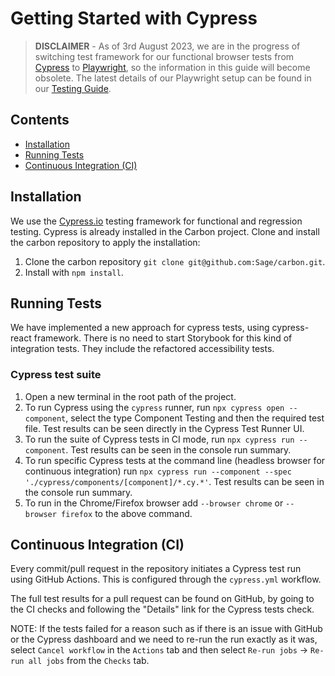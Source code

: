 # Getting Started with Cypress

> **DISCLAIMER** - As of 3rd August 2023, we are in the progress of switching test framework for our functional browser tests from [Cypress](https://www.cypress.io/) to [Playwright](https://playwright.dev), so the information in this guide will become obsolete. The latest details of our Playwright setup can be found in our [Testing Guide](../docs/testing-guide.md#functional-browser-testing).

## Contents

- [Installation](#installation)
- [Running Tests](#running-tests)
- [Continuous Integration (CI)](#continuous-integration-ci)

## Installation

We use the [Cypress.io](https://www.cypress.io) testing framework for functional and regression testing. Cypress is already installed in the Carbon project. Clone and install the carbon repository to apply the installation:

1. Clone the carbon repository `git clone git@github.com:Sage/carbon.git`.
2. Install with `npm install`.

## Running Tests

We have implemented a new approach for cypress tests, using cypress-react framework. There is no need to start Storybook for this kind of integration tests. They include the refactored accessibility tests.

### Cypress test suite

1. Open a new terminal in the root path of the project.
2. To run Cypress using the `cypress` runner, run `npx cypress open --component`, select the type Component Testing and then the required test file. Test results can be seen directly in the Cypress Test Runner UI.
3. To run the suite of Cypress tests in CI mode, run `npx cypress run --component`. Test results can be seen in the console run summary.
4. To run specific Cypress tests at the command line (headless browser for continuous integration) run `npx cypress run --component --spec './cypress/components/[component]/*.cy.*'`. Test results can be seen in the console run summary.
5. To run in the Chrome/Firefox browser add `--browser chrome` or `--browser firefox` to the above command.

## Continuous Integration (CI)

Every commit/pull request in the repository initiates a Cypress test run using GitHub Actions. This is configured through the `cypress.yml` workflow.

The full test results for a pull request can be found on GitHub, by going to the CI checks and following the "Details" link for the Cypress tests check.

NOTE: If the tests failed for a reason such as if there is an issue with GitHub or the Cypress dashboard and we need to re-run the run exactly as it was, select `Cancel workflow` in the `Actions` tab and then select `Re-run jobs` -> `Re-run all jobs` from the `Checks` tab.
